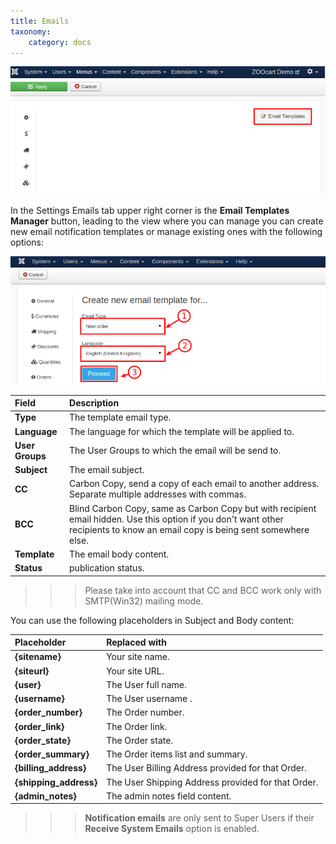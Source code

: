 ```yaml
---
title: Emails
taxonomy:
    category: docs
---
```


![Emais Template Manager](emails-template.png)

In the Settings Emails tab upper right corner is the **Email Templates Manager** button, leading to the view where you can manage you can create new email notification templates or manage existing ones with the following options:

![Emails page](emails.png)

| Field       | Description |
| :---------- | :---------- |
| **Type** | The template email type. |
| **Language** | The language for which the template will be applied to. |
| **User Groups** | The User Groups to which the email will be send to. |
| **Subject** | The email subject. |
| **CC** | Carbon Copy, send a copy of each email to another address. Separate multiple addresses with commas. |
| **BCC** | Blind Carbon Copy, same as Carbon Copy but with recipient email hidden. Use this option if you don't want other recipients to know an email copy is being sent somewhere else. |
| **Template** | The email body content. |
| **Status** | publication status. |

>>> Please take into account that CC and BCC work only with SMTP(Win32) mailing mode.

You can use the following placeholders in Subject and Body content:

| Placeholder | Replaced with |
| :---------- | :---------- |
| **{sitename}** | Your site name. |
| **{siteurl}** | Your site URL. |
| **{user}** | The User full name. |
| **{username}** | The User username . |
| **{order_number}** | The Order number. |
| **{order_link}** | The Order link. |
| **{order_state}** | The Order state. |
| **{order_summary}** | The Order items list and summary. |
| **{billing_address}** | The User Billing Address provided for that Order. |
| **{shipping_address}** | The User Shipping Address provided for that Order. |
| **{admin_notes}** | The admin notes field content. |

>>> **Notification emails** are only sent to Super Users if their **Receive System Emails** option is enabled.
